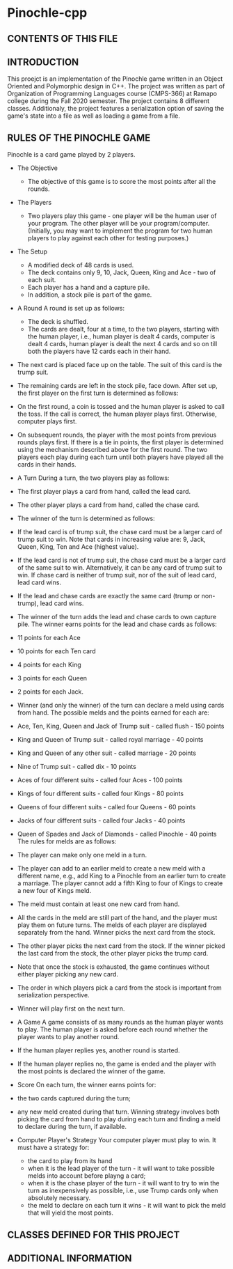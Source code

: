 # Pinochle-cpp

CONTENTS OF THIS FILE
---------------------


INTRODUCTION
------------
This proejct is an implementation of the Pinochle game written in an Object Oriented and Polymorphic design in C++. The project was written as part of Organization of Programming Languages course (CMPS-366) at Ramapo college during the Fall 2020 semester. The project contains 8 different classes. Additionaly, the project features a serialization option of saving the game's state into a file as well as loading a game from a file.

RULES OF THE PINOCHLE GAME
--------------------------
Pinochle is a card game played by 2 players.
* The Objective
  * The objective of this game is to score the most points after all the rounds.
* The Players
  * Two players play this game - one player will be the human user of your program. The other player will be your program/computer.
    (Initially, you may want to implement the program for two human players to play against each other for testing purposes.)
* The Setup
  * A modified deck of 48 cards is used.
  * The deck contains only 9, 10, Jack, Queen, King and Ace - two of each suit.
  * Each player has a hand and a capture pile.
  * In addition, a stock pile is part of the game.

* A Round
   A round is set up as follows:
  * The deck is shuffled.
  * The cards are dealt, four at a time, to the two players, starting with the human player, i.e., human player is dealt 4 cards, computer is dealt 4 cards, human player is dealt the next 4 cards and so on till both the players have 12 cards each in their hand.
 * The next card is placed face up on the table. The suit of this card is the trump suit.
 * The remaining cards are left in the stock pile, face down.
 After set up, the first player on the first turn is determined as follows:
 * On the first round, a coin is tossed and the human player is asked to call the toss. If the call is correct, the human player plays first. Otherwise, computer plays first.
 * On subsequent rounds, the player with the most points from previous rounds plays first. If there is a tie in points, the first player is determined using the mechanism described above for the first round.
 The two players each play during each turn until both players have played all the cards in their hands.
* A Turn
 During a turn, the two players play as follows:
 * The first player plays a card from hand, called the lead card.
 * The other player plays a card from hand, called the chase card.
 * The winner of the turn is determined as follows:
  * If the lead card is of trump suit, the chase card must be a larger card of trump suit to win.
  Note that cards in increasing value are: 9, Jack, Queen, King, Ten and Ace (highest value).
  * If the lead card is not of trump suit, the chase card must be a larger card of the same suit to win. Alternatively, it can be any card of trump suit to win. If chase card is neither of trump suit, nor of the suit of lead card, lead card wins.
  * If the lead and chase cards are exactly the same card (trump or non-trump), lead card wins.
 * The winner of the turn adds the lead and chase cards to own capture pile. The winner earns points for the lead and chase cards as follows:
  * 11 points for each Ace
  * 10 points for each Ten card
  * 4 points for each King
  * 3 points for each Queen
  * 2 points for each Jack.
 * Winner (and only the winner) of the turn can declare a meld using cards from hand. The possible melds and the points earned for each are:
  * Ace, Ten, King, Queen and Jack of Trump suit - called flush - 150 points
  * King and Queen of Trump suit - called royal marriage - 40 points
  * King and Queen of any other suit - called marriage - 20 points
  * Nine of Trump suit - called dix - 10 points
  * Aces of four different suits - called four Aces - 100 points
  * Kings of four different suits - called four Kings - 80 points
  * Queens of four different suits - called four Queens - 60 points
  * Jacks of four different suits - called four Jacks - 40 points
  * Queen of Spades and Jack of Diamonds - called Pinochle - 40 points
 The rules for melds are as follows:
  * The player can make only one meld in a turn.
  * The player can add to an earlier meld to create a new meld with a different name, e.g., add King to a Pinochle from an earlier turn to create a marriage. The player cannot add a fifth King to four of Kings to create a new four of Kings meld.
   * The meld must contain at least one new card from hand.
  * All the cards in the meld are still part of the hand, and the player must play them on future turns.
 The melds of each player are displayed separately from the hand.
Winner picks the next card from the stock.
  * The other player picks the next card from the stock. If the winner picked the last card from the stock, the other player picks the trump card.
   * Note that once the stock is exhausted, the game continues without either player picking any new card.
   * The order in which players pick a card from the stock is important from serialization perspective.
  * Winner will play first on the next turn.
 * A Game
 A game consists of as many rounds as the human player wants to play. The human player is asked before each round whether the player wants to play another round.
 * If the human player replies yes, another round is started.
 * If the human player replies no, the game is ended and the player with the most points is declared the winner of the game.
 * Score
 On each turn, the winner earns points for:
  * the two cards captured during the turn;
  * any new meld created during that turn.
 Winning strategy involves both picking the card from hand to play during each turn and finding a meld to declare during the turn, if available.
* Computer Player's Strategy
 Your computer player must play to win. It must have a strategy for:
  * the card to play from its hand
   * when it is the lead player of the turn - it will want to take possible melds into account before playng a card;
   * when it is the chase player of the turn - it will want to try to win the turn as inexpensively as possible, i.e., use Trump cards only when absolutely necessary.
  * the meld to declare on each turn it wins - it will want to pick the meld that will yield the most points.
  
CLASSES DEFINED FOR THIS PROJECT
--------------------------------

ADDITIONAL INFORMATION
----------------------
